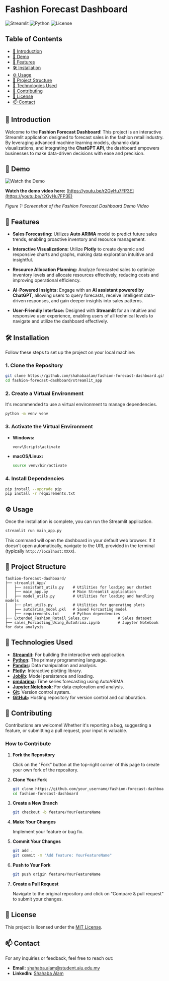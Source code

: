 # Fashion Forecast Dashboard

![Streamlit](https://img.shields.io/badge/Streamlit-1.24.1-blue?logo=streamlit) ![Python](https://img.shields.io/badge/Python-3.10-blue.svg) ![License](https://img.shields.io/badge/License-MIT-green.svg)

## Table of Contents

- [📖 Introduction](#-introduction)
- [🎥 Demo](#-demo)
- [🚀 Features](#-features)
- [🛠️ Installation](#️-installation)
- [⚙️ Usage](#️-usage)
- [📂 Project Structure](#-project-structure)
- [🔧 Technologies Used](#-technologies-used)
- [🤝 Contributing](#-contributing)
- [📄 License](#-license)
- [📫 Contact](#-contact)

## 📖 Introduction

Welcome to the **Fashion Forecast Dashboard**! This project is an interactive Streamlit application designed to forecast sales in the fashion retail industry. By leveraging advanced machine learning models, dynamic data visualizations, and integrating the **ChatGPT API**, the dashboard empowers businesses to make data-driven decisions with ease and precision.

## 🎥 Demo

![Watch the Demo](https://img.youtube.com/vi/r2GyHu7FP3E/0.jpg)

**Watch the demo video here:** [https://youtu.be/r2GyHu7FP3E](https://youtu.be/r2GyHu7FP3E)

*Figure 1: Screenshot of the Fashion Forecast Dashboard Demo Video*

## 🚀 Features

- **Sales Forecasting:** Utilizes **Auto ARIMA** model to predict future sales trends, enabling proactive inventory and resource management.
  
- **Interactive Visualizations:** Utilize **Plotly** to create dynamic and responsive charts and graphs, making data exploration intuitive and insightful.
  
- **Resource Allocation Planning:** Analyze forecasted sales to optimize inventory levels and allocate resources effectively, reducing costs and improving operational efficiency.
  
- **AI-Powered Insights:** Engage with an **AI assistant powered by ChatGPT**, allowing users to query forecasts, receive intelligent data-driven responses, and gain deeper insights into sales patterns.
  
- **User-Friendly Interface:** Designed with **Streamlit** for an intuitive and responsive user experience, enabling users of all technical levels to navigate and utilize the dashboard effectively.

## 🛠️ Installation

Follow these steps to set up the project on your local machine:

### 1. Clone the Repository

```bash
git clone https://github.com/shahabaalam/fashion-forecast-dashboard.git
cd fashion-forecast-dashboard/streamlit_app
```

### 2. Create a Virtual Environment

It's recommended to use a virtual environment to manage dependencies.

```bash
python -m venv venv
```

### 3. Activate the Virtual Environment

- **Windows:**

  ```bash
  venv\Scripts\activate
  ```

- **macOS/Linux:**

  ```bash
  source venv/bin/activate
  ```

### 4. Install Dependencies

```bash
pip install --upgrade pip
pip install -r requirements.txt
```

## ⚙️ Usage

Once the installation is complete, you can run the Streamlit application.

```bash
streamlit run main_app.py
```

This command will open the dashboard in your default web browser. If it doesn't open automatically, navigate to the URL provided in the terminal (typically `http://localhost:XXXX`).

## 📂 Project Structure

```
fashion-forecast-dashboard/
├── streamlit_App/
│   ├── assistant_utils.py    # Utilities for loading our chatbot
│   ├── main_app.py           # Main Streamlit application
│   ├── model_utils.py        # Utilities for loading and handling models
│   ├── plot_utils.py         # Utilities for generating plots
│   ├── autoarima_model.pkl   # Saved Forcasting model
│   ├── requirements.txt      # Python dependencies
├── Extended_Fashion_Retail_Sales.csv             # Sales dataset
├── sales_Forcasting_Using_AutoArima.ipynb        # Jupyter Notebook for data analysis
```

## 🔧 Technologies Used

- **[Streamlit](https://streamlit.io/):** For building the interactive web application.
- **[Python](https://www.python.org/):** The primary programming language.
- **[Pandas](https://pandas.pydata.org/):** Data manipulation and analysis.
- **[Plotly](https://plotly.com/python/):** Interactive plotting library.
- **[Joblib](https://joblib.readthedocs.io/en/latest/):** Model persistence and loading.
- **[pmdarima](https://pypi.org/project/pmdarima/):** Time series forecasting using AutoARIMA.
- **[Jupyter Notebook](https://jupyter.org/):** For data exploration and analysis.
- **[Git](https://git-scm.com/):** Version control system.
- **[GitHub](https://github.com/):** Hosting repository for version control and collaboration.

## 🤝 Contributing

Contributions are welcome! Whether it's reporting a bug, suggesting a feature, or submitting a pull request, your input is valuable.

### How to Contribute

1. **Fork the Repository**

   Click on the "Fork" button at the top-right corner of this page to create your own fork of the repository.

2. **Clone Your Fork**

   ```bash
   git clone https://github.com/your_username/fashion-forecast-dashboard.git
   cd fashion-forecast-dashboard
   ```

3. **Create a New Branch**

   ```bash
   git checkout -b feature/YourFeatureName
   ```

4. **Make Your Changes**

   Implement your feature or bug fix.

5. **Commit Your Changes**

   ```bash
   git add .
   git commit -m "Add feature: YourFeatureName"
   ```

6. **Push to Your Fork**

   ```bash
   git push origin feature/YourFeatureName
   ```

7. **Create a Pull Request**

   Navigate to the original repository and click on "Compare & pull request" to submit your changes.

## 📄 License

This project is licensed under the [MIT License](LICENSE).

## 📫 Contact

For any inquiries or feedback, feel free to reach out:

- **Email:** [shahaba.alam@student.aiu.edu.my](mailto:shahaba.alam@student.aiu.edu.my)
- **LinkedIn:** [Shahaba Alam](https://www.linkedin.com/in/shahabaalam/)
